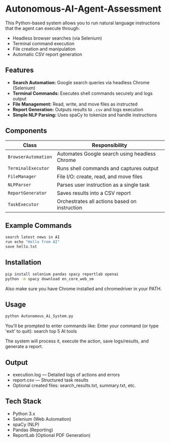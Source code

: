 # Autonomous-AI-Agent-Assessment
This Python-based system allows you to run natural language instructions that the agent can execute through:
- Headless browser searches (via Selenium)
- Terminal command execution
- File creation and manipulation
- Automatic CSV report generation

## Features

- **Search Automation:** Google search queries via headless Chrome (Selenium)
- **Terminal Commands:** Executes shell commands securely and logs output
- **File Management:** Read, write, and move files as instructed
- **Report Generation:** Outputs results to `.csv` and logs execution
- **Simple NLP Parsing:** Uses spaCy to tokenize and handle instructions

## Components

| Class             | Responsibility                                  |
|------------------|--------------------------------------------------|
| `BrowserAutomation` | Automates Google search using headless Chrome |
| `TerminalExecutor` | Runs shell commands and captures output        |
| `FileManager`       | File I/O: create, read, and move files        |
| `NLPParser`         | Parses user instruction as a single task      |
| `ReportGenerator`   | Saves results into a CSV report               |
| `TaskExecutor`      | Orchestrates all actions based on instruction |


## Example Commands

```bash
search latest news in AI
run echo "Hello from AI"
save hello.txt
```


## Installation

```bash
pip install selenium pandas spacy reportlab openai
python -m spacy download en_core_web_sm
```
 Also make sure you have Chrome installed and chromedriver in your PATH.



## Usage

```bash
python Autonomous_Ai_System.py
```
You'll be prompted to enter commands like:
Enter your command (or type 'exit' to quit): search top 5 AI tools

The system will process it, execute the action, save logs/results, and generate a report.



 ## Output
- execution.log — Detailed logs of actions and errors
- report.csv — Structured task results
- Optional created files: search_results.txt, summary.txt, etc.




 ## Tech Stack
- Python 3.x
- Selenium (Web Automation)
- spaCy (NLP)
- Pandas (Reporting)
- ReportLab (Optional PDF Generation)



